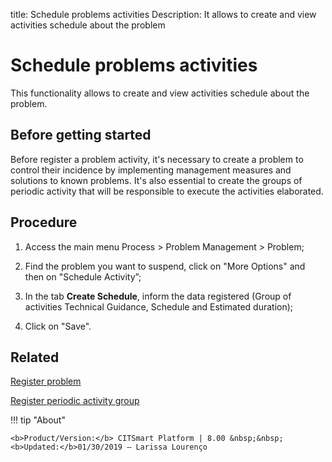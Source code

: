 title: Schedule problems activities
Description: It allows to create and view activities schedule about the problem
# Schedule problems activities

This functionality allows to create and view activities schedule about the problem.

Before getting started
----------------

Before register a problem activity, it's necessary to create a problem to
control their incidence by implementing management measures and solutions
to known problems. It's also essential to create the groups of periodic activity
that will be responsible to execute the activities elaborated.

Procedure
------------

1.  Access the main menu Process \>
    Problem Management \> Problem;

2.  Find the problem you want to suspend, click on "More Options" and then on
    "Schedule Activity”;

3.  In the tab **Create Schedule**, inform the data registered (Group of activities
    Technical Guidance, Schedule and Estimated duration);

4.  Click on "Save".

Related
------------

[Register problem](/pt-br/citsmart-platform-8/processes/problem/use/register-problem.html)	

[Register periodic activity group](/pt-br/citsmart-platform-8/additional-features/automation-of-operation/configuration/periodic-activity-group.html)

!!! tip "About"

    <b>Product/Version:</b> CITSmart Platform | 8.00 &nbsp;&nbsp;
    <b>Updated:</b>01/30/2019 – Larissa Lourenço

